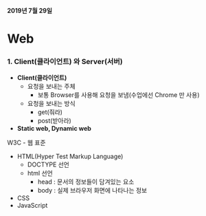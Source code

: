 #### 2019년 7월 29일

# Web

### 1. Client(클라이언트) 와  Server(서버)

- __Client(클라이언트)__
  - 요청을 보내는 주체
    - 보통 Browser를 사용해 요청을 보냄(수업에선 Chrome 만 사용)
  - 요청을 보내는 방식
    - get(줘라)
    - post(받아라)
- __Static web, Dynamic web__



W3C - 웹 표준

- HTML(Hyper Test Markup Language)
  - DOCTYPE 선언
  - html 선언
    - head : 문서의 정보들이 담겨있는 요소
    - body : 실제 브라우저 화면에 나타나는 정보
- CSS
- JavaScript